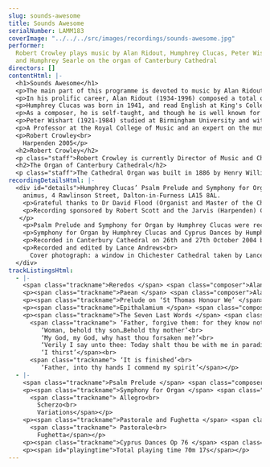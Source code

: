 ```yaml
---
slug: sounds-awesome
title: Sounds Awesome
serialNumber: LAMM183
coverImage: "../../../src/images/recordings/sounds-awesome.jpg"
performer:
  Robert Crowley plays music by Alan Ridout, Humphrey Clucas, Peter Wishart
  and Humphrey Searle on the organ of Canterbury Cathedral
directors: []
contentHtml: |-
  <h1>Sounds Awesome</h1>
  <p>The main part of this programme is devoted to music by Alan Ridout and Humphrey Clucas, composers whose work is closely linked with the Anglican organ and choral tradition. Alan Ridout’s The Seven Last Words is an established masterpiece, and Humphrey Clucas’ recent Symphony for Organ is his most significant and ambitious work so far. Closely argued and tightly structured, the Symphony’s three movements show a remarkable consistency of style and expression, and the work deserves to become more widely known. In contrast, Peter Wishart and Humphrey Searle wrote relatively little for the organ. It is a feature of English twentieth century music that many composers produced little or no organ music, although a number (like Humphrey Searle) played the organ at an early age. It is hoped that this CD will help to bring the organ music of all four composers represented to a wider audience. Allan Wicks made a number of distinguished recordings of organ works by Alan Ridout (including The Seven Last Words) when he was the Organist at Canterbury Cathedral, but these recordings are not currently available. This present CD follows Robert Crowley’s recent recordings of music by Alan Ridout (Canterbury Cathedral) and Humphrey Clucas (St Albans Cathedral), both on the Lammas label.</p>
  <p>In his prolific career, Alan Ridout (1934-1996) composed a total of fifteen operas (including several for children), eight symphonies, twenty five concertos for various instruments, seven string quartets and numerous shorter orchestral, choral and instrumental pieces. He studied with Gordon Jacob and Herbert Howells at the Royal College of Music, and subsequently with Peter Racine Fricker, Michael Tippett and Henk Badings (with a Netherlands Government Scholarship). Although he was not an avant garde composer, his interests were wide, ranging from medieval polyphony to electronic music and serialism; his Psalm for Sine Wave Generators (1959) was one of the first pieces of electronic music by an English composer. He also wrote a number of pieces in the 31-tone temperament, using microtones. Alan Ridout was a Professor of Theory and Composition at the Royal College of Music from 1960 to 1984, and he also taught at the Universities of Birmingham, Cambridge and London. Much of his church and organ music was written for performance at Canterbury Cathedral while Allan Wicks was Organist there, and he also taught at the Choir School, and then at the King’s School, for many years. Alan Ridout moved to France towards the end of his life, settling in Vitré and then moving to Caen. He was received into the Roman Catholic Church at Ampleforth Abbey in 1994.</p>
  <p>Humphrey Clucas was born in 1941, and read English at King's College, Cambridge, where he was a choral scholar. Having taught English in schools for twenty-seven years, while maintaining a separate singing career, he finally gave up teaching on his appointment as a Lay Vicar (member of the choir) of Westminster Abbey, from which he retired in 1999.</p>
  <p>As a composer, he is self-taught, and though he is well known for a set of Responses, written as an undergraduate, nearly all his serious work has been done in the last twenty-five years. He has written a great deal of choral music, much of it liturgical; between May and December 2000, for instance, he wrote settings of the Evening Canticles for Westminster Abbey and for Ripon and Southwark Cathedrals, and a morning canticle (the Benedictus) for Guildford. But there are also concert works for unaccompanied choir (including a Requiem) and for choir and orchestra, a Housman song cycle for counter-tenor, a Clarinet Sonatina, and several works for double bass.</p>
  <p>Peter Wishart (1921-1984) studied at Birmingham University and with Nadia Boulanger in Paris. He taught at Birmingham University, King’s College, London and the Guildhall School of Music and Drama before being appointed Professor of Music at the University of Reading in 1977. His career combined composition, conducting, accompanying and writing about music. His works include two symphonies, two violin concertos, four operas, chamber, instrumental and choral works and song cycles. Dedicated to Martindale Sidwell, who gave the first performance, the Pastorale and Fughetta was published in 1961. Both movements have a transparency of texture and an overall simplicity and directness, with lively rhythms and a colourful harmonic style. A feature of the Fughetta is the combination of 2/4 and 6/8 time signatures, where the subject in 6/8 is accompanied by a repeated pattern in 2/4.</p>
  <p>A Professor at the Royal College of Music and an expert on the music of Liszt, Humphrey Searle (1915-1982) was one of the leading composers of his generation in this country. He studied at the Royal College of Music and with Anton Webern in Vienna. His output was extensive, including three operas, five symphonies, two piano concertos, much orchestral and chamber music and three ballet scores. Humphrey Searle composed the Cyprus Dances in Limassol in April 1981, as a response to a commission from Robert Crowley. He had already composed two earlier organ pieces, the Toccata alla Passacaglia Op 31 and Fantasy-Toccata Op 57. Several melodies appear in the Cyprus Dances, and the piece as a whole is strongly rhythmical, with a frantic, exuberant climax.</p>
  <p>Robert Crowley<br>
    Harpenden 2005</p>
  <h2>Robert Crowley</h2>
  <p class="staff">Robert Crowley is currently Director of Music and Chapel Organist at St George's School, Harpenden. He received his early musical training with Martin Neary as a chorister at St Margaret's Church, Westminster and he studied the organ with Martindale Sidwell at the Royal Academy of Music, subsequently studying with Susi Jeans and Arthur Wills. At the RAM he was awarded the Recital Diploma for Organ, also winning the Henry Richards and Frederick Keene Organ Prizes. Robert Crowley is particularly interested in contemporary music, and has commissioned pieces from a number of composers. He has recently been made an Associate of the Royal Academy of Music.</p>
  <h2>The Organ of Canterbury Cathedral</h2>
  <p class="staff">The Cathedral Organ was built in 1886 by Henry Willis. It has been enlarged four times since then but subsequently reduced to its original size but greatly enhanced during the most recent rebuild, in 1978, by N P Mander Ltd It has always been sited in the south triforium but the 1978 rebuild saw it moved to the very front of the area and arranged in clear departments. A Nave division (not used in this recording) was also added at this time.</p>
recordingDetailsHtml: |-
  <div id="details">Humphrey Clucas’ Psalm Prelude and Symphony for Organ are published by<br>
    animus, 4 Rawlinson Street, Dalton-in-Furness LA15 8AL.
    <p>Grateful thanks to Dr David Flood (Organist and Master of the Choristers), the Dean and Chapter of Canterbury, Dr Allan Wicks, Robert Scott, Humphrey Clucas, Fiona Searle, Maureen Lehane Wishart and Noel Clarke</p>
    <p>Recording sponsored by Robert Scott and the Jarvis (Harpenden) Charitable Trust<br>
   </p>
    <p>Psalm Prelude and Symphony for Organ by Humphrey Clucas were recorded in the presence of the composer</p>
    <p>Symphony for Organ by Humphrey Clucas and Cyprus Dances by Humphrey Searle were commissioned by Robert Crowley</p>
    <p>Recorded in Canterbury Cathedral on 26th and 27th October 2004 by kind permission of Dr David Flood and the Dean and Chapter</p>
    <p>Recorded and edited by Lance Andrews<br>
      Cover photograph: a window in Chichester Cathedral taken by Lance Andrews</p>
  </div>
trackListingsHtml:
  - |-
    <span class="trackname">Reredos </span> <span class="composer">Alan Ridout</span>
    <p><span class="trackname">Paean </span> <span class="composer">Alan Ridout</span></p>
    <p><span class="trackname">Prelude on ‘St Thomas Honour We’ </span> <span class="composer">Alan Ridout</span></p>
    <p><span class="trackname">Epithalamium </span> <span class="composer">Alan Ridout</span></p>
    <p><span class="trackname">The Seven Last Words </span> <span class="composer">Alan Ridout</span><br>
      <span class="trackname"> ‘Father, forgive them: for they know not what they do’<br>
         ‘Woman, behold thy son…Behold thy mother’<br>
         ‘My God, my God, why hast thou forsaken me?’<br>
         ‘Verily I say unto thee: Today shalt thou be with me in paradise’<br>
         ‘I thirst’</span><br>
      <span class="trackname"> ‘It is finished’<br>
         ‘Father, into thy hands I commend my spirit’</span></p>
  - |-
    <span class="trackname">Psalm Prelude </span> <span class="composer">Humphrey Clucas</span>
    <p><span class="trackname">Symphony for Organ </span> <span class="composer">Humphrey Clucas</span><br>
      <span class="trackname"> Allegro<br>
        Scherzo<br>
        Variations</span></p>
    <p><span class="trackname">Pastorale and Fughetta </span> <span class="composer">Peter Wishart</span><br>
      <span class="trackname"> Pastorale<br>
        Fughetta</span></p>
    <p><span class="trackname">Cyprus Dances Op 76 </span> <span class="composer">Humphrey Searle</span></p>
    <p><span id="playingtime">Total playing time 70m 17s</span></p>
---
```

